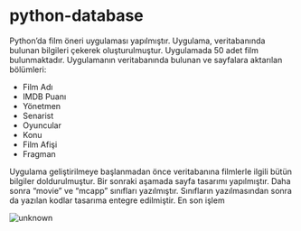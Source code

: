 # python-database

Python’da film öneri uygulaması yapılmıştır. Uygulama, veritabanında bulunan bilgileri çekerek oluşturulmuştur. Uygulamada 50 adet film bulunmaktadır. Uygulamanın veritabanında bulunan ve sayfalara aktarılan bölümleri:
* Film Adı
* IMDB Puanı
* Yönetmen
* Senarist
* Oyuncular
* Konu
* Film Afişi
* Fragman

Uygulama geliştirilmeye başlanmadan önce veritabanına filmlerle ilgili bütün bilgiler 
doldurulmuştur. Bir sonraki aşamada sayfa tasarımı yapılmıştır. Daha sonra “movie” ve 
“mcapp” sınıfları yazılmıştır. Sınıfların yazılmasından sonra da yazılan kodlar tasarıma 
entegre edilmiştir. En son işlem

![unknown](https://user-images.githubusercontent.com/18555532/160260553-70e920be-d413-4d91-8467-0a09bd111a3c.png)
